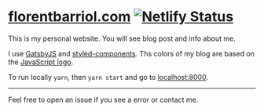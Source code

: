 # [florentbarriol.com](https://florentbarriol.com) [![Netlify Status](https://api.netlify.com/api/v1/badges/ce7791ea-8e72-49ba-abca-1127afb36d1f/deploy-status)](https://app.netlify.com/sites/quizzical-hopper-ec442d/deploys)

This is my personal website. You will see blog post and info about me.

I use [GatsbyJS](https://www.gatsbyjs.org) and [styled-components](https://www.styled-components.com/). Ths colors of my blog are based on the [JavaScript logo](https://www.schemecolor.com/javascript-logo-colors.php).

To run locally `yarn`, then `yarn start` and go to [localhost:8000](http://localhost:8000).

---

Feel free to open an issue if you see a error or contact me.